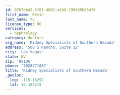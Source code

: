 ```yaml
---
id: 9767db42-5f61-4682-a1b6-199889b854f0
first_name: Kevin
last_name: Yu
license_type: DO
services:
  - nephrology
category: doctors
org_name: 'Kidney Specialists of Southern Nevada'
address: '500 S Rancho, Suite 12'
city: 'Las Vegas'
state: NV
zip: '89106'
phone: '7028771887'
title: 'Kidney Specialists of Southern Nevada'
_geoloc:
  lng: -115.16292
  lat: 36.184219
---
```

